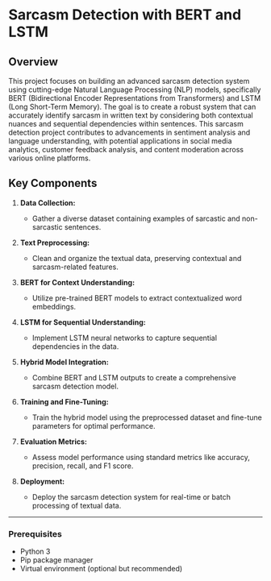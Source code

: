 # Sarcasm Detection with BERT and LSTM

## Overview

This project focuses on building an advanced sarcasm detection system using cutting-edge Natural Language Processing (NLP) models, specifically BERT (Bidirectional Encoder Representations from Transformers) and LSTM (Long Short-Term Memory). The goal is to create a robust system that can accurately identify sarcasm in written text by considering both contextual nuances and sequential dependencies within sentences.
This sarcasm detection project contributes to advancements in sentiment analysis and language understanding, with potential applications in social media analytics, customer feedback analysis, and content moderation across various online platforms.

## Key Components

1. **Data Collection:**
   - Gather a diverse dataset containing examples of sarcastic and non-sarcastic sentences.

2. **Text Preprocessing:**
   - Clean and organize the textual data, preserving contextual and sarcasm-related features.

3. **BERT for Context Understanding:**
   - Utilize pre-trained BERT models to extract contextualized word embeddings.

4. **LSTM for Sequential Understanding:**
   - Implement LSTM neural networks to capture sequential dependencies in the data.

5. **Hybrid Model Integration:**
   - Combine BERT and LSTM outputs to create a comprehensive sarcasm detection model.

6. **Training and Fine-Tuning:**
   - Train the hybrid model using the preprocessed dataset and fine-tune parameters for optimal performance.

7. **Evaluation Metrics:**
   - Assess model performance using standard metrics like accuracy, precision, recall, and F1 score.

8. **Deployment:**
   - Deploy the sarcasm detection system for real-time or batch processing of textual data.

<hr/>

### Prerequisites

- Python 3
- Pip package manager
- Virtual environment (optional but recommended)
